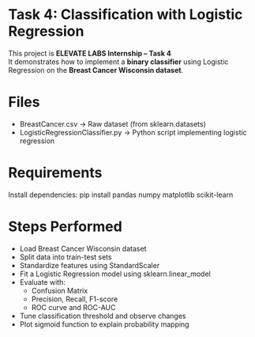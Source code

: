 # Task 4: Classification with Logistic Regression

This project is **ELEVATE LABS Internship – Task 4**  
It demonstrates how to implement a **binary classifier** using Logistic Regression on the **Breast Cancer Wisconsin dataset**.

# Files

- BreastCancer.csv -> Raw dataset (from sklearn.datasets)
- LogisticRegressionClassifier.py -> Python script implementing logistic regression

# Requirements

Install dependencies:
pip install pandas numpy matplotlib scikit-learn

# Steps Performed

- Load Breast Cancer Wisconsin dataset
- Split data into train-test sets
- Standardize features using StandardScaler
- Fit a Logistic Regression model using sklearn.linear_model
- Evaluate with:
    - Confusion Matrix
    - Precision, Recall, F1-score
    - ROC curve and ROC-AUC
- Tune classification threshold and observe changes
- Plot sigmoid function to explain probability mapping